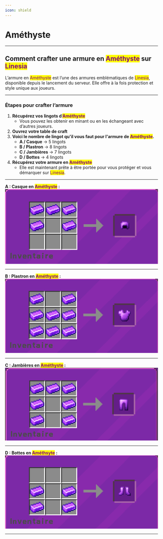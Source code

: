 ```yaml
---
icon: shield
---
```


# Améthyste

***

## Comment crafter une armure en <mark style="color:purple;">Améthyste</mark> sur <mark style="color:purple;">Linesia</mark>

L’armure en <mark style="color:purple;">Améthyste</mark> est l’une des armures emblématiques de <mark style="color:purple;">Linesia</mark>, disponible depuis le lancement du serveur. Elle offre à la fois protection et style unique aux joueurs.

***

### Étapes pour crafter l’armure

1. **Récupérez vos lingots d’**<mark style="color:purple;">**Améthyste**</mark>
   * Vous pouvez les obtenir en minant ou en les échangeant avec d’autres joueurs.
2. **Ouvrez votre table de craft**
3. **Voici le nombre de lingot qu'il vous faut pour l'armure de&#x20;**<mark style="color:purple;">**Améthyste**</mark>**.**
   * **A / Casque** → 5 lingots
   * **B / Plastron** → 8 lingots
   * **C / Jambières** → 7 lingots
   * **D / Bottes** → 4 lingots
4. **Récupérez votre armure en&#x20;**<mark style="color:purple;">**Améthyste**</mark>
   * Elle est maintenant prête à être portée pour vous protéger et vous démarquer sur <mark style="color:purple;">Linesia</mark>.

***

**A : Casque en&#x20;**<mark style="color:purple;">**Améthyste**</mark>**&#x20;:**\
![](<../../.gitbook/assets/image (1).png>)

***

**B : Plastron en&#x20;**<mark style="color:purple;">**Améthyste**</mark>**&#x20;:**\
![](<../../.gitbook/assets/image (1) (1).png>)

***

**C : Jambières en&#x20;**<mark style="color:purple;">**Améthyste**</mark>**&#x20;:**\
![](<../../.gitbook/assets/image (2).png>)

***

**D : Bottes en&#x20;**<mark style="color:purple;">**Améthsyte**</mark>**&#x20;:**\
![](<../../.gitbook/assets/image (3).png>)

***
